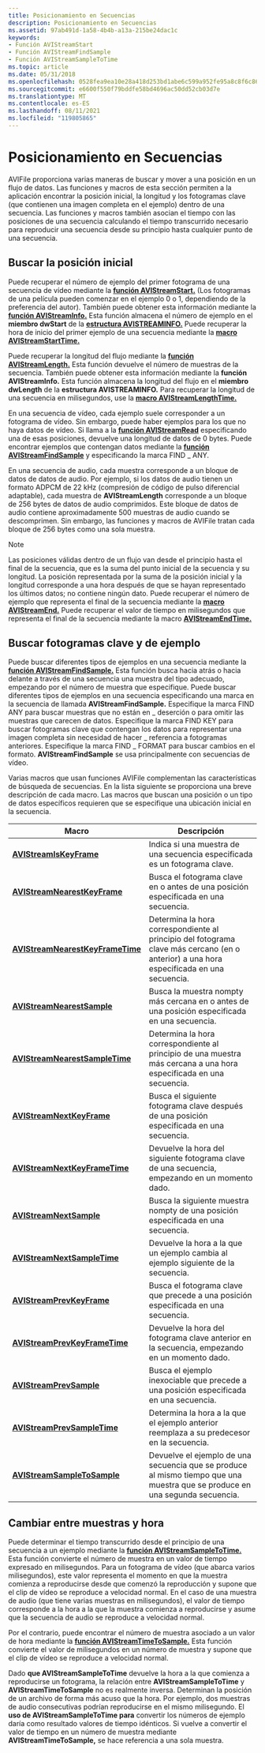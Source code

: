 ```yaml
---
title: Posicionamiento en Secuencias
description: Posicionamiento en Secuencias
ms.assetid: 97ab491d-1a58-4b4b-a13a-215be24dac1c
keywords:
- Función AVIStreamStart
- Función AVIStreamFindSample
- Función AVIStreamSampleToTime
ms.topic: article
ms.date: 05/31/2018
ms.openlocfilehash: 0528fea9ea10e28a418d253bd1abe6c599a952fe95a8c8f6c86807abe0e41159
ms.sourcegitcommit: e6600f550f79bddfe58bd4696ac50dd52cb03d7e
ms.translationtype: MT
ms.contentlocale: es-ES
ms.lasthandoff: 08/11/2021
ms.locfileid: "119805865"
---
```

# <a name="positioning-in-streams"></a>Posicionamiento en Secuencias

AVIFile proporciona varias maneras de buscar y mover a una posición en un flujo de datos. Las funciones y macros de esta sección permiten a la aplicación encontrar la posición inicial, la longitud y los fotogramas clave (que contienen una imagen completa en el ejemplo) dentro de una secuencia. Las funciones y macros también asocian el tiempo con las posiciones de una secuencia calculando el tiempo transcurrido necesario para reproducir una secuencia desde su principio hasta cualquier punto de una secuencia.

## <a name="finding-the-starting-position"></a>Buscar la posición inicial

Puede recuperar el número de ejemplo del primer fotograma de una secuencia de vídeo mediante la [**función AVIStreamStart.**](/windows/desktop/api/Vfw/nf-vfw-avistreamstart) (Los fotogramas de una película pueden comenzar en el ejemplo 0 o 1, dependiendo de la preferencia del autor). También puede obtener esta información mediante la [**función AVIStreamInfo.**](/windows/desktop/api/Vfw/nf-vfw-avistreaminfoa) Esta función almacena el número de ejemplo en el **miembro dwStart** de la [**estructura AVISTREAMINFO.**](/windows/desktop/api/Vfw/ns-vfw-avistreaminfoa) Puede recuperar la hora de inicio del primer ejemplo de una secuencia mediante la [**macro AVIStreamStartTime.**](/windows/desktop/api/Vfw/nf-vfw-avistreamstarttime)

Puede recuperar la longitud del flujo mediante la [**función AVIStreamLength.**](/windows/desktop/api/Vfw/nf-vfw-avistreamlength) Esta función devuelve el número de muestras de la secuencia. También puede obtener esta información mediante la **función AVIStreamInfo.** Esta función almacena la longitud del flujo en el **miembro dwLength** de la **estructura AVISTREAMINFO.** Para recuperar la longitud de una secuencia en milisegundos, use la [**macro AVIStreamLengthTime.**](/windows/desktop/api/Vfw/nf-vfw-avistreamlengthtime)

En una secuencia de vídeo, cada ejemplo suele corresponder a un fotograma de vídeo. Sin embargo, puede haber ejemplos para los que no haya datos de vídeo. Si llama a la [**función AVIStreamRead**](/windows/desktop/api/Vfw/nf-vfw-avistreamread) especificando una de esas posiciones, devuelve una longitud de datos de 0 bytes. Puede encontrar ejemplos que contengan datos mediante la [**función AVIStreamFindSample**](/windows/desktop/api/Vfw/nf-vfw-avistreamfindsample) y especificando la marca FIND \_ ANY.

En una secuencia de audio, cada muestra corresponde a un bloque de datos de datos de audio. Por ejemplo, si los datos de audio tienen un formato ADPCM de 22 kHz (compresión de código de pulso diferencial adaptable), cada muestra de **AVIStreamLength** corresponde a un bloque de 256 bytes de datos de audio comprimidos. Este bloque de datos de audio contiene aproximadamente 500 muestras de audio cuando se descomprimen. Sin embargo, las funciones y macros de AVIFile tratan cada bloque de 256 bytes como una sola muestra.

> [!Note]  
> Las posiciones válidas dentro de un flujo van desde el principio hasta el final de la secuencia, que es la suma del punto inicial de la secuencia y su longitud. La posición representada por la suma de la posición inicial y la longitud corresponde a una hora después de que se hayan representado los últimos datos; no contiene ningún dato. Puede recuperar el número de ejemplo que representa el final de la secuencia mediante la [**macro AVIStreamEnd.**](/windows/desktop/api/Vfw/nf-vfw-avistreamend) Puede recuperar el valor de tiempo en milisegundos que representa el final de la secuencia mediante la macro [**AVIStreamEndTime.**](/windows/desktop/api/Vfw/nf-vfw-avistreamendtime)

 

## <a name="finding-sample-and-key-frames"></a>Buscar fotogramas clave y de ejemplo

Puede buscar diferentes tipos de ejemplos en una secuencia mediante la [**función AVIStreamFindSample.**](/windows/desktop/api/Vfw/nf-vfw-avistreamfindsample) Esta función busca hacia atrás o hacia delante a través de una secuencia una muestra del tipo adecuado, empezando por el número de muestra que especifique. Puede buscar diferentes tipos de ejemplos en una secuencia especificando una marca en la secuencia de llamada **AVIStreamFindSample.** Especifique la marca FIND ANY para buscar muestras que no están en \_ deserción o para omitir las muestras que carecen de datos. Especifique la marca FIND KEY para buscar fotogramas clave que contengan los datos para representar una imagen completa sin necesidad de hacer \_ referencia a fotogramas anteriores. Especifique la marca FIND \_ FORMAT para buscar cambios en el formato. **AVIStreamFindSample** se usa principalmente con secuencias de vídeo.

Varias macros que usan funciones AVIFile complementan las características de búsqueda de secuencias. En la lista siguiente se proporciona una breve descripción de cada macro. Las macros que buscan una posición o un tipo de datos específicos requieren que se especifique una ubicación inicial en la secuencia.



| Macro                                                                | Descripción                                                                                                                 |
|----------------------------------------------------------------------|-----------------------------------------------------------------------------------------------------------------------------|
| [**AVIStreamIsKeyFrame**](/windows/desktop/api/Vfw/nf-vfw-avistreamiskeyframe)                   | Indica si una muestra de una secuencia especificada es un fotograma clave.                                                            |
| [**AVIStreamNearestKeyFrame**](/windows/desktop/api/Vfw/nf-vfw-avistreamnearestkeyframe)         | Busca el fotograma clave en o antes de una posición especificada en una secuencia.                                                     |
| [**AVIStreamNearestKeyFrameTime**](/windows/desktop/api/Vfw/nf-vfw-avistreamnearestkeyframetime) | Determina la hora correspondiente al principio del fotograma clave más cercano (en o anterior) a una hora especificada en una secuencia. |
| [**AVIStreamNearestSample**](/windows/desktop/api/Vfw/nf-vfw-avistreamnearestsample)             | Busca la muestra nompty más cercana en o antes de una posición especificada en una secuencia.                                       |
| [**AVIStreamNearestSampleTime**](/windows/desktop/api/Vfw/nf-vfw-avistreamnearestsampletime)     | Determina la hora correspondiente al principio de una muestra más cercana a una hora especificada en una secuencia.             |
| [**AVIStreamNextKeyFrame**](/windows/desktop/api/Vfw/nf-vfw-avistreamnextkeyframe)               | Busca el siguiente fotograma clave después de una posición especificada en una secuencia.                                                      |
| [**AVIStreamNextKeyFrameTime**](/windows/desktop/api/Vfw/nf-vfw-avistreamnextkeyframetime)       | Devuelve la hora del siguiente fotograma clave de una secuencia, empezando en un momento dado.                                               |
| [**AVIStreamNextSample**](/windows/desktop/api/Vfw/nf-vfw-avistreamnextsample)                   | Busca la siguiente muestra nompty de una posición especificada en una secuencia.                                                     |
| [**AVIStreamNextSampleTime**](/windows/desktop/api/Vfw/nf-vfw-avistreamnextsampletime)           | Devuelve la hora a la que un ejemplo cambia al ejemplo siguiente de la secuencia.                                                    |
| [**AVIStreamPrevKeyFrame**](/windows/desktop/api/Vfw/nf-vfw-avistreamprevkeyframe)               | Busca el fotograma clave que precede a una posición especificada en una secuencia.                                                       |
| [**AVIStreamPrevKeyFrameTime**](/windows/desktop/api/Vfw/nf-vfw-avistreamprevkeyframetime)       | Devuelve la hora del fotograma clave anterior en la secuencia, empezando en un momento dado.                                         |
| [**AVIStreamPrevSample**](/windows/desktop/api/Vfw/nf-vfw-avistreamprevsample)                   | Busca el ejemplo inexociable que precede a una posición especificada en una secuencia.                                                 |
| [**AVIStreamPrevSampleTime**](/windows/desktop/api/Vfw/nf-vfw-avistreamprevsampletime)           | Determina la hora a la que el ejemplo anterior reemplaza a su predecesor en la secuencia.                                    |
| [**AVIStreamSampleToSample**](/windows/desktop/api/Vfw/nf-vfw-avistreamsampletosample)           | Devuelve el ejemplo de una secuencia que se produce al mismo tiempo que una muestra que se produce en una segunda secuencia.                     |



 

## <a name="switching-between-samples-and-time"></a>Cambiar entre muestras y hora

Puede determinar el tiempo transcurrido desde el principio de una secuencia a un ejemplo mediante la [**función AVIStreamSampleToTime.**](/windows/desktop/api/Vfw/nf-vfw-avistreamsampletotime) Esta función convierte el número de muestra en un valor de tiempo expresado en milisegundos. Para un fotograma de vídeo (que abarca varios milisegundos), este valor representa el momento en que la muestra comienza a reproducirse desde que comenzó la reproducción y supone que el clip de vídeo se reproduce a velocidad normal. En el caso de una muestra de audio (que tiene varias muestras en milisegundos), el valor de tiempo corresponde a la hora a la que la muestra comienza a reproducirse y asume que la secuencia de audio se reproduce a velocidad normal.

Por el contrario, puede encontrar el número de muestra asociado a un valor de hora mediante la [**función AVIStreamTimeToSample.**](/windows/desktop/api/Vfw/nf-vfw-avistreamtimetosample) Esta función convierte el valor de milisegundos en un número de muestra y supone que el clip de vídeo se reproduce a velocidad normal.

Dado **que AVIStreamSampleToTime** devuelve la hora a la que comienza a reproducirse un fotograma, la relación entre **AVIStreamSampleToTime** y **AVIStreamTimeToSample** no es realmente inversa. Determinan la posición de un archivo de forma más acuso que la hora. Por ejemplo, dos muestras de audio consecutivas podrían reproducirse en el mismo milisegundo. El **uso de AVIStreamSampleToTime para** convertir los números de ejemplo daría como resultado valores de tiempo idénticos. Si vuelve a convertir el valor de tiempo en un número de muestra mediante **AVIStreamTimeToSample,** se hace referencia a una sola muestra.

 

 




